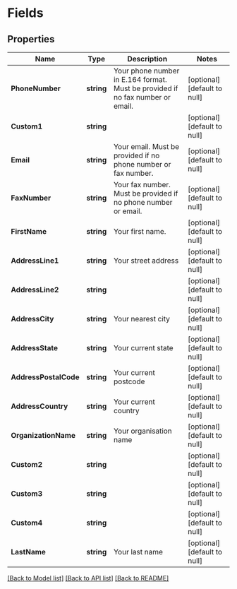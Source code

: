 # Fields

## Properties
Name | Type | Description | Notes
------------ | ------------- | ------------- | -------------
**PhoneNumber** | **string** | Your phone number in E.164 format. Must be provided if no fax number or email. | [optional] [default to null]
**Custom1** | **string** |  | [optional] [default to null]
**Email** | **string** | Your email. Must be provided if no phone number or fax number. | [optional] [default to null]
**FaxNumber** | **string** | Your fax number. Must be provided if no phone number or email. | [optional] [default to null]
**FirstName** | **string** | Your first name. | [optional] [default to null]
**AddressLine1** | **string** | Your street address | [optional] [default to null]
**AddressLine2** | **string** |  | [optional] [default to null]
**AddressCity** | **string** | Your nearest city | [optional] [default to null]
**AddressState** | **string** | Your current state | [optional] [default to null]
**AddressPostalCode** | **string** | Your current postcode | [optional] [default to null]
**AddressCountry** | **string** | Your current country | [optional] [default to null]
**OrganizationName** | **string** | Your organisation name | [optional] [default to null]
**Custom2** | **string** |  | [optional] [default to null]
**Custom3** | **string** |  | [optional] [default to null]
**Custom4** | **string** |  | [optional] [default to null]
**LastName** | **string** | Your last name | [optional] [default to null]

[[Back to Model list]](../README.md#documentation-for-models) [[Back to API list]](../README.md#documentation-for-api-endpoints) [[Back to README]](../README.md)


